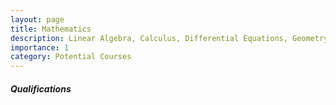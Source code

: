 ```yaml
---
layout: page
title: Mathematics
description: Linear Algebra, Calculus, Differential Equations, Geometry
importance: 1
category: Potential Courses
---
```


##### Qualifications
